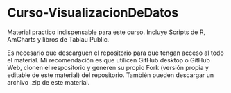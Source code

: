 # Curso-VisualizacionDeDatos
 Material practico indispensable para este curso. Incluye Scripts de R, AmCharts y libros de Tablau Public.

 Es necesario que descarguen el repositorio para que tengan acceso al todo el materíal.
 Mi recomendación es que utilicen GitHub desktop o GitHub Web, clonen el respositorio y generen su propio Fork (versión propia y editable de este material) del repositorio. También pueden descargar un archivo .zip de este material.
